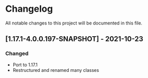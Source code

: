# Changelog
All notable changes to this project will be documented in this file.

## [1.17.1-4.0.0.197-SNAPSHOT] - 2021-10-23
### Changed
 - Port to 1.17.1
 - Restructured and renamed many classes